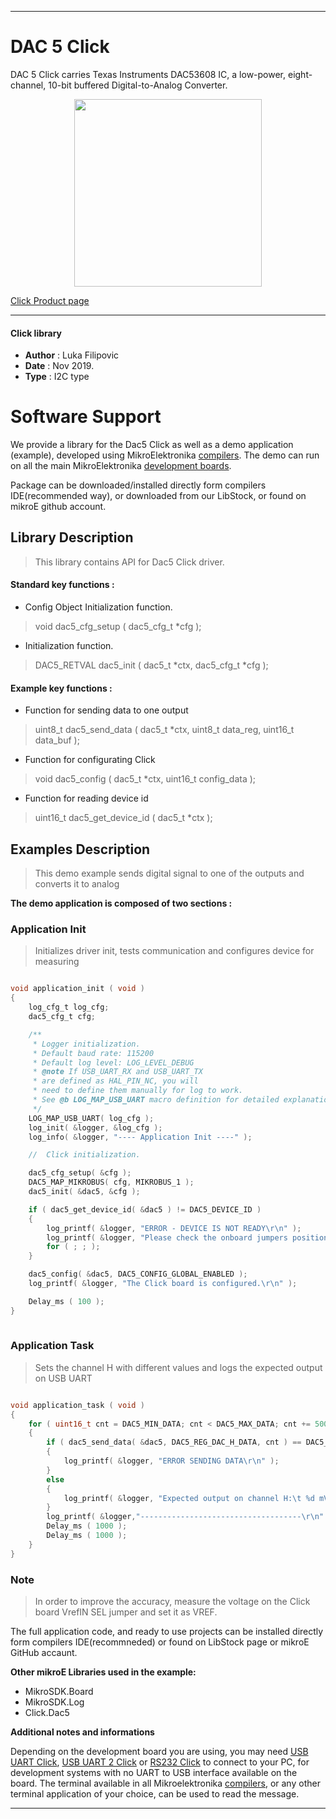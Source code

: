 

---
# DAC 5 Click

DAC 5 Click carries Texas Instruments DAC53608 IC, a low-power, eight-channel, 10-bit buffered Digital-to-Analog Converter. 

<p align="center">
  <img src="https://download.mikroe.com/images/click_for_ide/dac5_click.png" height=300px>
</p>

[Click Product page](https://www.mikroe.com/dac-5-click)

---


#### Click library 

- **Author**        : Luka Filipovic
- **Date**          : Nov 2019.
- **Type**          : I2C type


# Software Support

We provide a library for the Dac5 Click 
as well as a demo application (example), developed using MikroElektronika 
[compilers](https://shop.mikroe.com/compilers). 
The demo can run on all the main MikroElektronika [development boards](https://shop.mikroe.com/development-boards).

Package can be downloaded/installed directly form compilers IDE(recommended way), or downloaded from our LibStock, or found on mikroE github account. 

## Library Description

> This library contains API for Dac5 Click driver.

#### Standard key functions :

- Config Object Initialization function.
> void dac5_cfg_setup ( dac5_cfg_t *cfg ); 
 
- Initialization function.
> DAC5_RETVAL dac5_init ( dac5_t *ctx, dac5_cfg_t *cfg );


#### Example key functions :

- Function for sending data to one output
> uint8_t dac5_send_data ( dac5_t *ctx, uint8_t data_reg, uint16_t data_buf );
 
- Function for configurating Click
> void dac5_config ( dac5_t *ctx, uint16_t config_data );

- Function for reading device id
> uint16_t dac5_get_device_id ( dac5_t *ctx );

## Examples Description

> This demo example sends digital signal to one of the outputs and converts it to analog

**The demo application is composed of two sections :**

### Application Init 

> Initializes driver init, tests communication and configures device for measuring

```c

void application_init ( void )
{
    log_cfg_t log_cfg;
    dac5_cfg_t cfg;

    /** 
     * Logger initialization.
     * Default baud rate: 115200
     * Default log level: LOG_LEVEL_DEBUG
     * @note If USB_UART_RX and USB_UART_TX 
     * are defined as HAL_PIN_NC, you will 
     * need to define them manually for log to work. 
     * See @b LOG_MAP_USB_UART macro definition for detailed explanation.
     */
    LOG_MAP_USB_UART( log_cfg );
    log_init( &logger, &log_cfg );
    log_info( &logger, "---- Application Init ----" );

    //  Click initialization.

    dac5_cfg_setup( &cfg );
    DAC5_MAP_MIKROBUS( cfg, MIKROBUS_1 );
    dac5_init( &dac5, &cfg );

    if ( dac5_get_device_id( &dac5 ) != DAC5_DEVICE_ID )
    {
        log_printf( &logger, "ERROR - DEVICE IS NOT READY\r\n" );
        log_printf( &logger, "Please check the onboard jumpers position.\r\n" );
        for ( ; ; );
    }

    dac5_config( &dac5, DAC5_CONFIG_GLOBAL_ENABLED );
    log_printf( &logger, "The Click board is configured.\r\n" );

    Delay_ms ( 100 );
}
  
```

### Application Task

> Sets the channel H with different values and logs the expected output on USB UART

```c

void application_task ( void )
{
    for ( uint16_t cnt = DAC5_MIN_DATA; cnt < DAC5_MAX_DATA; cnt += 500 )
    {
        if ( dac5_send_data( &dac5, DAC5_REG_DAC_H_DATA, cnt ) == DAC5_ERROR )
        {
            log_printf( &logger, "ERROR SENDING DATA\r\n" );
        }
        else
        {
            log_printf( &logger, "Expected output on channel H:\t %d mV\r\n", ( uint16_t )( ( ( float ) cnt / DAC5_MAX_DATA ) * dac5.vref ) );
        }
        log_printf( &logger,"------------------------------------\r\n" );
        Delay_ms ( 1000 );
        Delay_ms ( 1000 );
    }
}  

```

### Note

> In order to improve the accuracy, measure the voltage on the Click board VrefIN SEL jumper and set it as VREF.

The full application code, and ready to use projects can be  installed directly form compilers IDE(recommneded) or found on LibStock page or mikroE GitHub accaunt.

**Other mikroE Libraries used in the example:** 

- MikroSDK.Board
- MikroSDK.Log
- Click.Dac5

**Additional notes and informations**

Depending on the development board you are using, you may need 
[USB UART Click](https://shop.mikroe.com/usb-uart-click), 
[USB UART 2 Click](https://shop.mikroe.com/usb-uart-2-click) or 
[RS232 Click](https://shop.mikroe.com/rs232-click) to connect to your PC, for 
development systems with no UART to USB interface available on the board. The 
terminal available in all Mikroelektronika 
[compilers](https://shop.mikroe.com/compilers), or any other terminal application 
of your choice, can be used to read the message.



---
